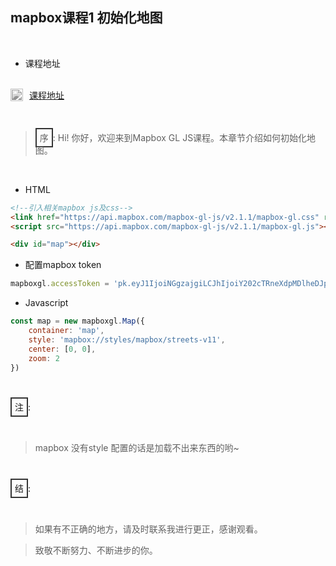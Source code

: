 ## mapbox课程1 初始化地图

<br/>

- 课程地址

<br/>

<a style="display: flex; align-items: center" href='https://www.bilibili.com/video/BV19V3ozFEA7/?spm_id_from=333.1387.homepage.video_card.click' target='_blank'>
<img style="display: block;margin-right: 10px; filter: grayscale(1)" width="20rem" height="20rem" src="https://i0.hdslb.com/bfs/static/jinkela/long/images/favicon.ico" alt="">课程地址
</a>

<br/>

<br/>

> <span style='border: 2px solid #353535; padding: 5px;'>序</span>: Hi! 你好，欢迎来到Mapbox GL JS课程。本章节介绍如何初始化地图。

<br/>

- HTML
```html
<!--引入相关mapbox js及css-->
<link href="https://api.mapbox.com/mapbox-gl-js/v2.1.1/mapbox-gl.css" rel="stylesheet" />
<script src="https://api.mapbox.com/mapbox-gl-js/v2.1.1/mapbox-gl.js"></script>

<div id="map"></div>
```

- 配置mapbox token 
```js
mapboxgl.accessToken = 'pk.eyJ1IjoiNGgzajgiLCJhIjoiY202cTRneXdpMDlheDJpb21rdGs2M3V6cSJ9.Ifg4pD0p8LxYmxmxwoTBNA'
```



- Javascript 
```js
const map = new mapboxgl.Map({
    container: 'map',
    style: 'mapbox://styles/mapbox/streets-v11',
    center: [0, 0],
    zoom: 2
})
```

<br/>

<span style='border: 2px solid #353535; padding: 5px;'>注</span>:

<br/>

> mapbox 没有style 配置的话是加载不出来东西的哟~

<br/>

<span style='border: 2px solid #353535; padding: 5px;'>结</span>:

<br/>

> 如果有不正确的地方，请及时联系我进行更正，感谢观看。

> 致敬不断努力、不断进步的你。
